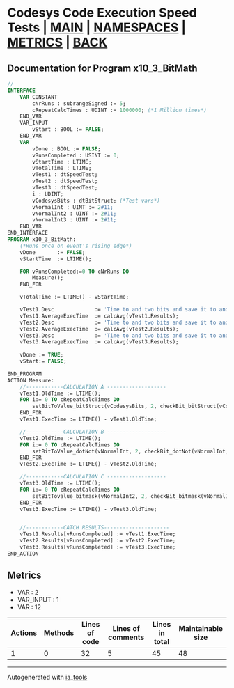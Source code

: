 # Codesys Code Execution Speed Tests | [MAIN] | [NAMESPACES] | [METRICS] | [BACK]  

## Documentation for Program x10_3_BitMath  

```pascal
//  
INTERFACE
    VAR CONSTANT
        cNrRuns : subrangeSigned := 5;
        cRepeatCalcTimes : UDINT := 1000000; (*1 Million times*)
    END_VAR
    VAR_INPUT 
        vStart : BOOL := FALSE;
    END_VAR
    VAR 
        vDone : BOOL := FALSE;
        vRunsCompleted : USINT := 0;
        vStartTime : LTIME;
        vTotalTime : LTIME;
        vTest1 : dtSpeedTest;
        vTest2 : dtSpeedTest;
        vTest3 : dtSpeedTest;
        i : UDINT;
        vCodesysBits : dtBitStruct; (*Test vars*)
        vNormalInt : UINT := 2#11;
        vNormalInt2 : UINT := 2#11;
        vNormalInt3 : UINT := 2#11;
    END_VAR
END_INTERFACE
PROGRAM x10_3_BitMath:
    (*Runs once on event's rising edge*)
    vDone 		:= FALSE;
    vStartTime 	:= LTIME();

    FOR vRunsCompleted:=0 TO cNrRuns DO
    	Measure();
    END_FOR

    vTotalTime := LTIME() - vStartTime;

    vTest1.Desc				:= 'Time to and two bits and save it to another bit 1 Million times using codesys bit struct';
    vTest1.AverageExecTime 	:= calcAvg(vTest1.Results);
    vTest2.Desc				:= 'Time to and two bits and save it to another bit 1 Million times using . notation';
    vTest2.AverageExecTime 	:= calcAvg(vTest2.Results);
    vTest3.Desc				:= 'Time to and two bits and save it to another bit 1 Million times using bit masking';
    vTest3.AverageExecTime 	:= calcAvg(vTest3.Results);
    	
    vDone := TRUE;
    vStart:= FALSE;

END_PROGRAM
ACTION Measure:
    //------------CALCULATION A -------------------
    vTest1.OldTime := LTIME();
    FOR i:= 0 TO cRepeatCalcTimes DO
    	setBitToValue_bitStruct(vCodesysBits, 2, checkBit_bitStruct(vCodesysBits, 0) AND checkBit_bitStruct(vCodesysBits, 1));
    END_FOR
    vTest1.ExecTime := LTIME() - vTest1.OldTime;

    //------------CALCULATION B -------------------
    vTest2.OldTime := LTIME();
    FOR i:= 0 TO cRepeatCalcTimes DO
    	setBitToValue_dotNot(vNormalInt, 2, checkBit_dotNot(vNormalInt, 0) AND checkBit_dotNot(vNormalInt, 1));
    END_FOR
    vTest2.ExecTime := LTIME() - vTest2.OldTime;

    //------------CALCULATION C -------------------
    vTest3.OldTime := LTIME();
    FOR i:= 0 TO cRepeatCalcTimes DO
    	setBitTovalue_bitmask(vNormalInt2, 2, checkBit_bitmask(vNormalInt2, 0) AND checkBit_bitmask(vNormalInt2, 1));
    END_FOR
    vTest3.ExecTime := LTIME() - vTest3.OldTime;


    //------------CATCH RESULTS---------------------
    vTest1.Results[vRunsCompleted] := vTest1.ExecTime;
    vTest2.Results[vRunsCompleted] := vTest2.ExecTime;
    vTest3.Results[vRunsCompleted] := vTest3.ExecTime;
END_ACTION
```

## Metrics  

- VAR : 2
- VAR_INPUT : 1
- VAR : 12

| Actions | Methods | Lines of code | Lines of comments | Lines in total | Maintainable size |
| ------- | ------- | ------------- | ----------------- | -------------- | ----------------- |
| 1 | 0 | 32 |5 |45 | 48 |

---
Autogenerated with [ia_tools](https://github.com/tkucic/ia_tools)  

[MAIN]: ../../../../index_st.md
[NAMESPACES]: ../../nsList_st.md
[METRICS]: ../../../metrics_st.md
[BACK]: ../nsMain_st.md
